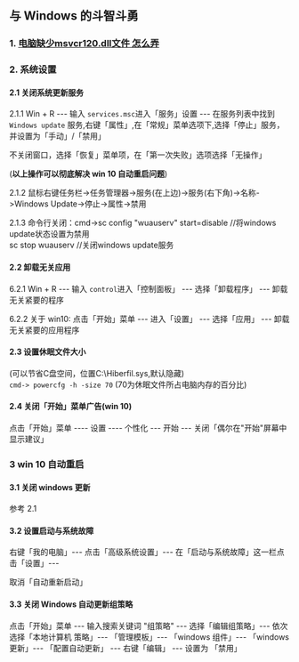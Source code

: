 ## 与 Windows 的斗智斗勇   

### 1. [电脑缺少msvcr120.dll文件 怎么弄](https://blog.csdn.net/zhunianguo/article/details/52294377 "https://blog.csdn.net/zhunianguo/article/details/52294377")  

### 2. 系统设置  

#### 2.1 关闭系统更新服务

2.1.1 Win + R --- 输入 `services.msc`进入「服务」设置 --- 在服务列表中找到 `Windows update` 服务,右键「属性」,在「常规」菜单选项下,选择「停止」服务，并设置为「手动」/「禁用」

不关闭窗口，选择「恢复」菜单项，在「第一次失败」选项选择「无操作」  

(**以上操作可以彻底解决 win 10 自动重启问题**)       

2.1.2 鼠标右键任务栏->任务管理器->服务(在上边)->服务(右下角)->名称->Windows Update->停止->属性->禁用  
    
2.1.3 命令行关闭：cmd->sc config "wuauserv" start=disable   //将windows update状态设置为禁用  
   sc stop wuauserv    //关闭windows update服务     

#### 2.2 卸载无关应用

  6.2.1 Win + R --- 输入 `control`进入「控制面板」  --- 选择「卸载程序」  --- 卸载无关紧要的程序  
    
  6.2.2 关于 win10: 点击「开始」菜单 --- 进入「设置」 --- 选择「应用」 --- 卸载无关紧要的应用程序  

#### 2.3 设置休眠文件大小

(可以节省C盘空间，位置C:\Hiberfil.sys,默认隐藏)  
`cmd-> powercfg -h -size 70` (70为休眠文件所占电脑内存的百分比)    

#### 2.4 关闭「开始」菜单广告(win 10)  

点击「开始」菜单 ----  设置 ---- 个性化  ---  开始  --- 关闭「偶尔在"开始"屏幕中显示建议」  

### 3 win 10 自动重启  

#### 3.1 关闭 windows 更新  

参考 2.1  

#### 3.2 设置启动与系统故障  

右键「我的电脑」--- 点击「高级系统设置」--- 在「启动与系统故障」这一栏点击「设置」--- 

取消「自动重新启动」  

#### 3.3 关闭 Windows 自动更新组策略    

点击「开始」菜单 --- 输入搜索关键词 "组策略" --- 选择「编辑组策略」--- 依次选择「本地计算机 策略」--- 「管理模板」--- 「windows 组件」--- 「windows 更新」--- 「配置自动更新」 --- 右键「编辑」 --- 设置为 「禁用」  

